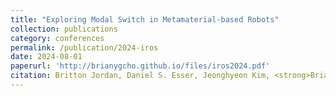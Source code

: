 ```yaml
---
title: "Exploring Modal Switch in Metamaterial-based Robots"
collection: publications
category: conferences
permalink: /publication/2024-iros
date: 2024-08-01
paperurl: 'http://brianygcho.github.io/files/iros2024.pdf'
citation: Britton Jordan, Daniel S. Esser, Jeonghyeon Kim, <strong>Brian Y. Cho</strong>, Robert J. Webster III, and Alan Kuntz.  &quot;Exploring Modal Switch in Metamaterial-based Robots.&quot; <i>IEEE International Conference on Intelligent Robots and Systems</i> (IROS 2024).
---
```

